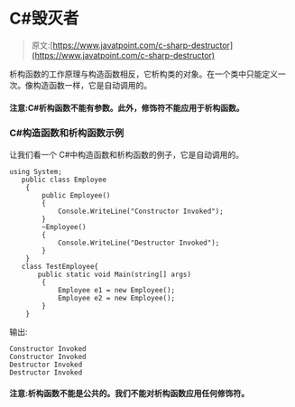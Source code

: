 # C#毁灭者

> 原文:[https://www.javatpoint.com/c-sharp-destructor](https://www.javatpoint.com/c-sharp-destructor)

析构函数的工作原理与构造函数相反，它析构类的对象。在一个类中只能定义一次。像构造函数一样，它是自动调用的。

#### 注意:C#析构函数不能有参数。此外，修饰符不能应用于析构函数。

### C#构造函数和析构函数示例

让我们看一个 C#中构造函数和析构函数的例子，它是自动调用的。

```
using System;
   public class Employee
    {
        public Employee()
        {
            Console.WriteLine("Constructor Invoked");
        }
        ~Employee()
        {
            Console.WriteLine("Destructor Invoked");
        }
    }
   class TestEmployee{
       public static void Main(string[] args)
        {
            Employee e1 = new Employee();
            Employee e2 = new Employee();
        }
    }

```

输出:

```
Constructor Invoked
Constructor Invoked
Destructor Invoked
Destructor Invoked

```

#### 注意:析构函数不能是公共的。我们不能对析构函数应用任何修饰符。